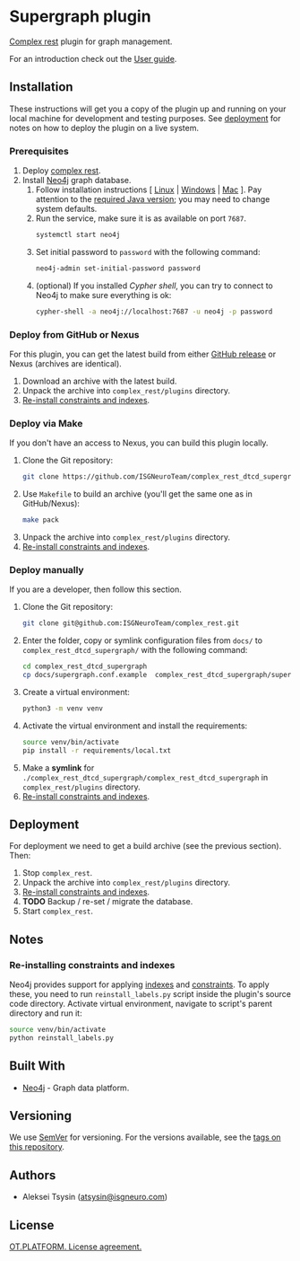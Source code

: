 # Supergraph plugin

[Complex rest](https://github.com/ISGNeuroTeam/complex_rest/tree/develop) plugin for graph management.

For an introduction check out the [User guide](docs/user-guide.md).

## Installation

These instructions will get you a copy of the plugin up and running on your local machine for development and testing purposes. See [deployment](#deployment) for notes on how to deploy the plugin on a live system.

### Prerequisites

1. Deploy [complex rest](https://github.com/ISGNeuroTeam/complex_rest).
2. Install [Neo4j](https://neo4j.com/docs/operations-manual/current/installation/) graph database.
    1. Follow installation instructions [ [Linux](https://neo4j.com/docs/operations-manual/current/installation/linux/) | [Windows](https://neo4j.com/docs/operations-manual/current/installation/windows/) | [Mac](https://neo4j.com/docs/operations-manual/current/installation/osx/) ]. Pay attention to the [required Java version](https://neo4j.com/docs/operations-manual/current/installation/requirements/#deployment-requirements-java); you may need to change system defaults.
    2. Run the service, make sure it is as available on port `7687`.
        ```sh
        systemctl start neo4j
        ```
    3. Set initial password to `password` with the following command:
        ```sh
        neo4j-admin set-initial-password password
        ```
    4. (optional) If you installed *Cypher shell*, you can try to connect to Neo4j to make sure everything is ok:
        ```sh
        cypher-shell -a neo4j://localhost:7687 -u neo4j -p password
        ```

### Deploy from GitHub or Nexus

For this plugin, you can get the latest build from either [GitHub release](https://github.com/ISGNeuroTeam/complex_rest_dtcd_supergraph/releases) or Nexus (archives are identical).

1. Download an archive with the latest build.
2. Unpack the archive into `complex_rest/plugins` directory.
3. [Re-install constraints and indexes](#re-installing-constraints-and-indexes).

### Deploy via Make

If you don't have an access to Nexus, you can build this plugin locally.

1. Clone the Git repository:
    ```sh
    git clone https://github.com/ISGNeuroTeam/complex_rest_dtcd_supergraph.git
    ```
2. Use `Makefile` to build an archive (you'll get the same one as in GitHub/Nexus):
    ```sh
    make pack
    ```
3. Unpack the archive into `complex_rest/plugins` directory.
4. [Re-install constraints and indexes](#re-installing-constraints-and-indexes).

### Deploy manually

If you are a developer, then follow this section.

1. Clone the Git repository:
    ```sh
    git clone git@github.com:ISGNeuroTeam/complex_rest.git
    ```
2. Enter the folder, copy or symlink configuration files from `docs/` to `complex_rest_dtcd_supergraph/` with the following command:
    ```sh
    cd complex_rest_dtcd_supergraph
    cp docs/supergraph.conf.example  complex_rest_dtcd_supergraph/supergraph.conf
    ```
3. Create a virtual environment:
    ```sh
    python3 -m venv venv
    ```
4. Activate the virtual environment and install the requirements:
    ```sh
    source venv/bin/activate
    pip install -r requirements/local.txt
    ```
5. Make a **symlink** for `./complex_rest_dtcd_supergraph/complex_rest_dtcd_supergraph` in `complex_rest/plugins` directory.
6. [Re-install constraints and indexes](#re-installing-constraints-and-indexes).

## Deployment

For deployment we need to get a build archive (see the previous section). Then:

1. Stop `complex_rest`.
2. Unpack the archive into `complex_rest/plugins` directory.
3. [Re-install constraints and indexes](#re-installing-constraints-and-indexes).
4. **TODO** Backup / re-set / migrate the database.
5. Start `complex_rest`.

## Notes

### Re-installing constraints and indexes

Neo4j provides support for applying [indexes](https://neo4j.com/docs/getting-started/current/graphdb-concepts/#graphdb-indexes) and [constraints](https://neo4j.com/docs/getting-started/current/graphdb-concepts/#graphdb-constraints). To apply these, you need to run `reinstall_labels.py` script inside the plugin's source code directory. Activate virtual environment, navigate to script's parent directory and run it:

```bash
source venv/bin/activate
python reinstall_labels.py
```

## Built With

- [Neo4j](https://neo4j.com/) - Graph data platform.

## Versioning

We use [SemVer](http://semver.org/) for versioning. For the versions available, see the [tags on this repository](https://github.com/ISGNeuroTeam/complex_rest/tags). 

## Authors

- Aleksei Tsysin (atsysin@isgneuro.com)

## License

[OT.PLATFORM. License agreement.](LICENSE.md)